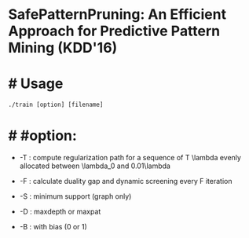 # SafePatternPruning: An Efficient Approach for Predictive Pattern Mining (KDD'16)

# # Usage

`./train [option] [filename]`

# # #option: 
- -T : compute regularization path for a sequence of T \lambda evenly allocated between \lambda_0 and 0.01\lambda

- -F : calculate duality gap and dynamic screening every F iteration

- -S : minimum support (graph only)

- -D : maxdepth or maxpat

- -B : with bias (0 or 1)
